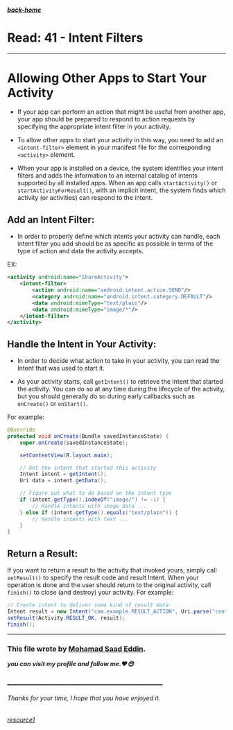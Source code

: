 ##### [back-home](https://mhd22.github.io/all-reading-notes/main-table)

# Read: 41 - Intent Filters

<hr>

# Allowing Other Apps to Start Your Activity

* If your app can perform an action that might be useful from another app, your app should be prepared to respond to action requests by specifying the appropriate intent filter in your activity.

* To allow other apps to start your activity in this way, you need to add an `<intent-filter>` element in your manifest file for the corresponding `<activity>` element.

* When your app is installed on a device, the system identifies your intent filters and adds the information to an internal catalog of intents supported by all installed apps. When an app calls `startActivity()` or `startActivityForResult()`, with an implicit intent, the system finds which activity (or activities) can respond to the intent.

## Add an Intent Filter:

* In order to properly define which intents your activity can handle, each intent filter you add should be as specific as possible in terms of the type of action and data the activity accepts.

EX:

```xml
<activity android:name="ShareActivity">
    <intent-filter>
        <action android:name="android.intent.action.SEND"/>
        <category android:name="android.intent.category.DEFAULT"/>
        <data android:mimeType="text/plain"/>
        <data android:mimeType="image/*"/>
    </intent-filter>
</activity>

```

## Handle the Intent in Your Activity:

* In order to decide what action to take in your activity, you can read the Intent that was used to start it.

* As your activity starts, call `getIntent()` to retrieve the Intent that started the activity. You can do so at any time during the lifecycle of the activity, but you should generally do so during early callbacks such as `onCreate()` or `onStart()`.

For example:

```java
@Override
protected void onCreate(Bundle savedInstanceState) {
    super.onCreate(savedInstanceState);

    setContentView(R.layout.main);

    // Get the intent that started this activity
    Intent intent = getIntent();
    Uri data = intent.getData();

    // Figure out what to do based on the intent type
    if (intent.getType().indexOf("image/") != -1) {
        // Handle intents with image data ...
    } else if (intent.getType().equals("text/plain")) {
        // Handle intents with text ...
    }
}

```

## Return a Result:

If you want to return a result to the activity that invoked yours, simply call `setResult()` to specify the result code and result Intent. When your operation is done and the user should return to the original activity, call `finish()` to close (and destroy) your activity. 
For example:

```java
// Create intent to deliver some kind of result data
Intent result = new Intent("com.example.RESULT_ACTION", Uri.parse("content://result_uri"));
setResult(Activity.RESULT_OK, result);
finish();
```



<hr>

### This file wrote by [Mohamad Saad Eddin](https://github.com/MHD22).
***you can visit my profile and follow me.❤️😎***
### ______________________________________________


###### Thanks for your time, I hope that you have enjoyed it.

###### [resource1](https://developer.android.com/training/basics/intents/filters)
<!-- ###### [resource2]() -->
<!-- ###### [resource3]() -->
<!-- ###### [resource4]() -->